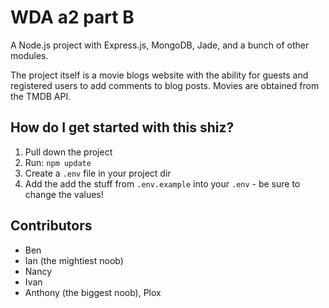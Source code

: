 WDA a2 part B
============================================
A Node.js project with Express.js, MongoDB, Jade, and a bunch of other modules.

The project itself is a movie blogs website with the ability for guests and registered users to add comments to blog posts. Movies are obtained from the TMDB API.

How do I get started with this shiz?
------------------------------------
1. Pull down the project
2. Run: `npm update`
3. Create a `.env` file in your project dir
4. Add the add the stuff from `.env.example` into your `.env` - be sure to change the values!

Contributors
--------------------------------
* Ben
* Ian (the mightiest noob)
* Nancy
* Ivan
* Anthony (the biggest noob), Plox 